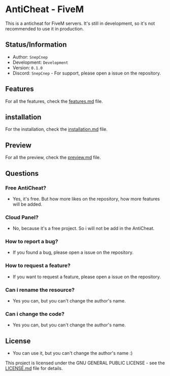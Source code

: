 # AntiCheat - FiveM
This is a anticheat for FiveM servers. It's still in development, so it's not recommended to use it in production.

## Status/Information
- Author: `SnepCnep`
- Development: `Development`
- Version: `0.1.0`
- Discord: `SnepCnep` - For support, please open a issue on the repository.

## Features
For all the features, check the [features.md](features.md) file.

## installation
For the installation, check the [installation.md](installation.md) file.

## Preview
For all the preview, check the [preview.md](preview.md) file.

## Questions

### Free AntiCheat?
- Yes, it's free. But how more likes on the repository, how more features will be added.

### Cloud Panel?
- No, because it's a free project. So i will not be add in the AntiCheat.

### How to report a bug?
- If you found a bug, please open a issue on the repository.

### How to request a feature?
- If you want to request a feature, please open a issue on the repository.

### Can i rename the resource?
- Yes you can, but you can't change the author's name.

### Can i change the code?
- Yes you can, but you can't change the author's name.



## License
- You can use it, but you can't change the author's name :)

This project is licensed under the GNU GENERAL PUBLIC LICENSE - see the [LICENSE.md](LICENSE.md) file for details.
